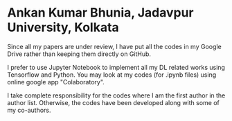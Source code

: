 # Ankan Kumar Bhunia, Jadavpur University, Kolkata
Since all my papers are under review, I have put all the codes in my Google Drive rather than keeping them directly on GitHub. 

I prefer to use Jupyter Notebook to implement all my DL related works using Tensorflow and Python. You may look at my codes (for .ipynb files) using online google app "Colaboratory". 

I take complete responsibility for the codes where I am the first author in the author list.  Otherwise, the codes have been developed along with some of my co-authors. 
